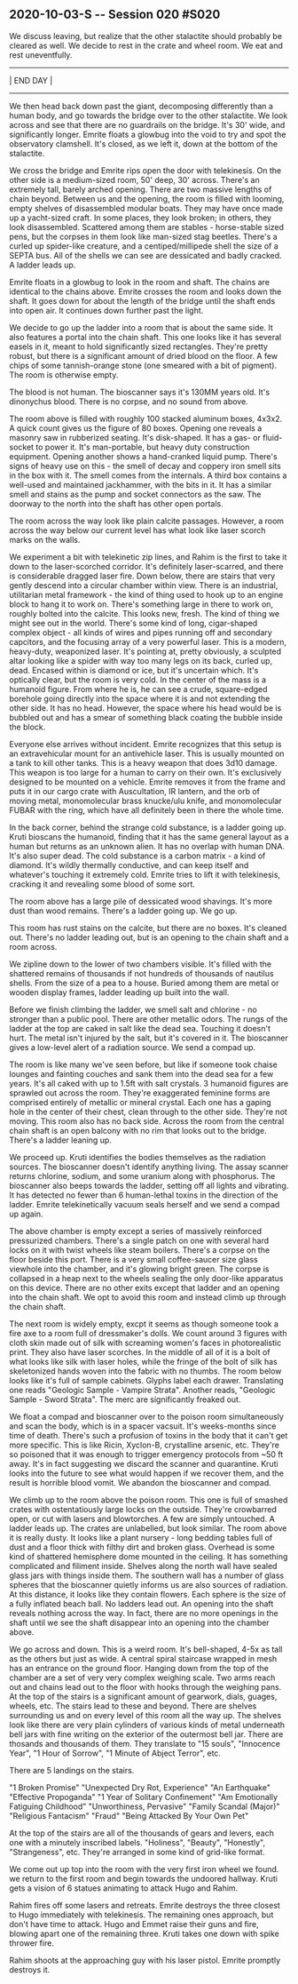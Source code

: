## 2020-10-03-S -- Session 020 #S020

We discuss leaving, but realize that the other stalactite should probably be cleared as well. We decide to rest in the crate and wheel room. We eat and rest uneventfully.

---

| END DAY |

---

We then head back down past the giant, decomposing differently than a human body, and go towards the bridge over to the other stalactite. We look across and see that there are no guardrails on the bridge. It's 30' wide, and significantly longer. Emrite floats a glowbug into the void to try and spot the observatory clamshell. It's closed, as we left it, down at the bottom of the stalactite.

We cross the bridge and Emrite rips open the door with telekinesis. On the other side is a medium-sized room, 50' deep, 30' across. There's an extremely tall, barely arched opening. There are two massive lengths of chain beyond. Between us and the opening, the room is filled with looming, empty shelves of disassembled modular boats. They may have once made up a yacht-sized craft. In some places, they look broken; in others, they look disassembled. Scattered among them are stables - horse-stable sized pens, but the corpses in them look like man-sized stag beetles. There's a curled up spider-like creature, and a centiped/millipede shell the size of a SEPTA bus. All of the shells we can see are dessicated and badly cracked. A ladder leads up.

Emrite floats in a glowbug to look in the room and shaft. The chains are identical to the chains above. Emrite crosses the room and looks down the shaft. It goes down for about the length of the bridge until the shaft ends into open air. It continues down further past the light.

We decide to go up the ladder into a room that is about the same side. It also features a portal into the chain shaft. This one looks like it has several easels in it, meant to hold significantly sized rectangles. They're pretty robust, but there is a significant amount of dried blood on the floor. A few chips of some tannish-orange stone (one smeared with a bit of pigment). The room is otherwise empty.

The blood is not human. The bioscanner says it's 130MM years old. It's dinonychus blood. There is no corpse, and no sound from above.

The room above is filled with roughly 100 stacked aluminum boxes, 4x3x2. A quick count gives us the figure of 80 boxes. Opening one reveals a masonry saw in rubberized seating. It's disk-shaped. It has a gas- or fluid-socket to power it. It's man-portable, but heavy duty construction equipment. Opening another shows a hand-cranked liquid pump. There's signs of heavy use on this - the smell of decay and coppery iron smell sits in the box with it. The smell comes from the internals. A third box contains a well-used and maintained jackhammer, with the bits in it. It has a similar smell and stains as the pump and socket connectors as the saw. The doorway to the north into the shaft has other open portals.

The room across the way look like plain calcite passages. However, a room across the way below our current level has what look like laser scorch marks on the walls.

We experiment a bit with telekinetic zip lines, and Rahim is the first to take it down to the laser-scorched corridor. It's definitely laser-scarred, and there is considerable dragged laser fire. Down below, there are stairs that very gently descend into a circular chamber within view. There is an industrial, utilitarian metal framework - the kind of thing used to hook up to an engine block to hang it to work on. There's something large in there to work on, roughly bolted into the calcite. This looks new, fresh. The kind of thing we might see out in the world. There's some kind of long, cigar-shaped complex object - all kinds of wires and pipes running off and secondary capcitors, and the focusing array of a very powerful laser. This is a modern, heavy-duty, weaponized laser. It's pointing at, pretty obviously, a sculpted altar looking like a spider with way too many legs on its back, curled up, dead. Encased within is diamond or ice, but it's uncertain which. It's optically clear, but the room is very cold. In the center of the mass is a humanoid figure. From where he is, he can see a crude, square-edged borehole going directly into the space where it is and not extending the other side. It has no head. However, the space where his head would be is bubbled out and has a smear of something black coating the bubble inside the block.

Everyone else arrives without incident. Emrite recognizes that this setup is an extravehicular mount for an antivehicle laser. This is usually mounted on a tank to kill other tanks. This is a heavy weapon that does 3d10 damage. This weapon is too large for a human to carry on their own. It's exclusively designed to be mounted on a vehicle. Emrite removes it from the frame and puts it in our cargo crate with Auscultation, IR lantern, and the orb of moving metal, monomolecular brass knucke/ulu knife, and monomolecular FUBAR with the ring, which have all definitely been in there the whole time.

In the back corner, behind the strange cold substance, is a ladder going up. Kruti bioscans the humanoid, finding that it has the same general layout as a human but returns as an unknown alien. It has no overlap with human DNA. It's also super dead. The cold substance is a carbon matrix - a kind of diamond. It's wildly thermally conductive, and can keep itself and whatever's touching it extremely cold. Emrite tries to lift it with telekinesis, cracking it and revealing some blood of some sort.

The room above has a large pile of dessicated wood shavings. It's more dust than wood remains. There's a ladder going up. We go up.

This room has rust stains on the calcite, but there are no boxes. It's cleaned out. There's no ladder leading out, but is an opening to the chain shaft and a room across.

We zipline down to the lower of two chambers visible. It's filled with the shattered remains of thousands if not hundreds of thousands of nautilus shells. From the size of a pea to a house. Buried among them are metal or wooden display frames, ladder leading up built into the wall.

Before we finish climbing the ladder, we smell salt and chlorine - no stronger than a public pool. There are other metallic odors. The rungs of the ladder at the top are caked in salt like the dead sea. Touching it doesn't hurt. The metal isn't injured by the salt, but it's covered in it. The bioscanner gives a low-level alert of a radiation source. We send a compad up.

The room is like many we've seen before, but like if someone took chaise lounges and fainting couches and sank them into the dead sea for a few years. It's all caked with up to 1.5ft with salt crystals. 3 humanoid figures are sprawled out across the room. They're exaggerated feminine forms are comprised entirely of metallic or mineral crystal. Each one has a gaping hole in the center of their chest, clean through to the other side. They're not moving. This room also has no back side. Across the room from the central chain shaft is an open balcony with no rim that looks out to the bridge. There's a ladder leaning up.

We proceed up. Kruti identifies the bodies themselves as the radiation sources. The bioscanner doesn't identify anything living. The assay scanner returns chlorine, sodium, and some uranium along with phosphorus. The bioscanner also beeps towards the ladder, setting off all lights and vibrating. It has detected no fewer than 6 human-lethal toxins in the direction of the ladder. Emrite telekinetically vacuum seals herself and we send a compad up again.

The above chamber is empty except a series of massively reinforced pressurized chambers. There's a single patch on one with several hard locks on it with twist wheels like steam boilers. There's a corpse on the floor beside this port. There is a very small coffee-saucer size glass viewhole into the chamber, and it's glowing bright green. The corpse is collapsed in a heap next to the wheels sealing the only door-like apparatus on this device. There are no other exits except that ladder and an opening into the chain shaft. We opt to avoid this room and instead climb up through the chain shaft.

The next room is widely empty, excpt it seems as though someone took a fire axe to a room full of dressmaker's dolls. We count around 3 figures with cloth skin made out of silk with screaming women's faces in photorealistic print. They also have laser scorches. In the middle of all of it is a bolt of what looks like silk with laser holes, while the fringe of the bolt of silk has skeletonized hands woven into the fabric with no thumbs. The room below looks like it's full of sample cabinets. Glyphs label each drawer. Translating one reads "Geologic Sample - Vampire Strata". Another reads, "Geologic Sample - Sword Strata". The merc are significantly freaked out.

We float a compad and bioscanner over to the poison room simultaneously and scan the body, which is in a spacer vacsuit. It's weeks-months since time of death. There's such a profusion of toxins in the body that it can't get more specific. This is like Ricin, Xyclon-B, crystalline arsenic, etc. They're so poisoned that it was enough to trigger emergency protocols from ~50 ft away. It's in fact suggesting we discard the scanner and quarantine. Kruti looks into the future to see what would happen if we recover them, and the result is horrible blood vomit. We abandon the bioscanner and compad.

We climb up to the room above the poison room. This one is full of smashed crates with ostentatiously large locks on the outside. They're crowbarred open, or cut with lasers and blowtorches. A few are simply untouched. A ladder leads up. The crates are unlabelled, but look similar. The room above it is really dusty. It looks like a plant nursery - long bedding tables full of dust and a floor thick with filthy dirt and broken glass. Overhead is some kind of shattered hemisphere dome mounted in the ceiling. It has something complicated and filiment inside. Shelves along the north wall have sealed glass jars with things inside them. The southern wall has a number of glass spheres that the bioscanner quietly informs us are also sources of radiation. At this distance, it looks like they contain flowers. Each sphere is the size of a fully inflated beach ball. No ladders lead out. An opening into the shaft reveals nothing across the way. In fact, there are no more openings in the shaft until we see the shaft disappear into an opening into the chamber above.

We go across and down. This is a weird room. It's bell-shaped, 4-5x as tall as the others but just as wide. A central spiral staircase wrapped in mesh has an entrance on the ground floor. Hanging down from the top of the chamber are a set of very very complex weighing scale. Two arms reach out and chains lead out to the floor with hooks through the weighing pans. At the top of the stairs is a significant amount of gearwork, dials, guages, wheels, etc. The stairs lead to these and beyond. There are shelves surrounding us and on every level of this room all the way up. The shelves look like there are very plain cylinders of various kinds of metal underneath bell jars with fine writing on the exterior of the outermost bell jar. There are thosands and thousands of them. They translate to "15 souls", "Innocence Year", "1 Hour of Sorrow", "1 Minute of Abject Terror", etc.

There are 5 landings on the stairs.

"1 Broken Promise"
"Unexpected Dry Rot, Experience"
"An Earthquake"
"Effective Propoganda"
"1 Year of Solitary Confinement"
"Am Emotionally Fatiguing Childhood"
"Unworthiness, Pervasive"
"Family Scandal (Major)"
"Religious Fantacism"
"Fraud"
"Being Attacked By Your Own Pet"

At the top of the stairs are all of the thousands of gears and levers, each one with a minutely inscribed labels. "Holiness", "Beauty", "Honestly", "Strangeness", etc. They're arranged in some kind of grid-like format.

We come out up top into the room with the very first iron wheel we found. we return to the first room and begin towards the undoored hallway. Kruti gets a vision of 6 statues animating to attack Hugo and Rahim.

Rahim fires off some lasers and retreats. Emrite destroys the three closest to Hugo immediately with telekinesis. The remaining ones approach, but don't have time to attack. Hugo and Emmet raise their guns and fire, blowing apart one of the remaining three. Kruti takes one down with spike thrower fire.

Rahim shoots at the approaching guy with his laser pistol. Emrite promptly destroys it.
